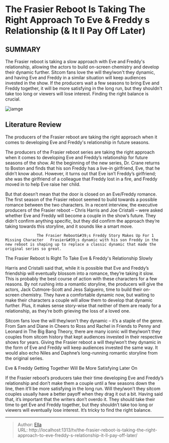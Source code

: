 # The Frasier Reboot Is Taking The Right Approach To Eve &amp; Freddy s Relationship (&amp; It ll Pay Off Later)


## SUMMARY 



  The Frasier reboot is taking a slow approach with Eve and Freddy&#39;s relationship, allowing the actors to build on-screen chemistry and develop their dynamic further.   Sitcom fans love the will they/won&#39;t they dynamic, and having Eve and Freddy in a similar situation will keep audiences invested in the show.   If the producers wait a few seasons to bring Eve and Freddy together, it will be more satisfying in the long run, but they shouldn&#39;t take too long or viewers will lose interest. Finding the right balance is crucial.  

![iamge](https://static1.srcdn.com/wordpress/wp-content/uploads/2024/01/eve-and-freddy-sit-on-a-couch-in-frasier.jpg)

## Literature Review
The producers of the Frasier reboot are taking the right approach when it comes to developing Eve and Freddy&#39;s relationship in future seasons.




The producers of the Frasier reboot series are taking the right approach when it comes to developing Eve and Freddy’s relationship for future seasons of the show. At the beginning of the new series, Dr. Crane returns to Boston and finds that his son Freddy has a live-in girlfriend, Eve, that he didn’t know about. However, it turns out that Eve isn’t Freddy’s girlfriend; she was the girlfriend of a colleague that Freddy lost in a fire, and Freddy moved in to help Eve raise her child.




But that doesn’t mean that the door is closed on an Eve/Freddy romance. The first season of the Frasier reboot seemed to build towards a possible romance between the two characters. In a recent interview, the executive producers of the Frasier reboot – Chris Harris and Joe Cristalli – were asked whether Eve and Freddy will become a couple in the show’s future. They didn’t confirm anything specific, but they did confirm the approach they’re taking towards this storyline, and it sounds like a smart move.

                  The Frasier Reboot&#39;s Freddy Story Makes Up For 1 Missing Character   Frasier&#39;s dynamic with his son Freddy in the new reboot is shaping up to replace a classic dynamic that made the original series so great.    


 The Frasier Reboot Is Right To Take Eve &amp; Freddy&#39;s Relationship Slowly 
          




Harris and Cristalli said that, while it is possible that Eve and Freddy’s friendship will eventually blossom into a romance, they’re taking it slow. This is probably the best course of action with these characters for a few reasons. By not rushing into a romantic storyline, the producers will give the actors, Jack Cutmore-Scott and Jess Salgueiro, time to build their on-screen chemistry. They have a comfortable dynamic now, but waiting to make their characters a couple will allow them to develop that dynamic further. Plus, it makes sense story-wise that neither of them are ready for a relationship, as they’re both grieving the loss of a loved one.

Sitcom fans love the will they/won’t they dynamic – it’s a staple of the genre. From Sam and Diane in Cheers to Ross and Rachel in Friends to Penny and Leonard in The Big Bang Theory, there are many iconic will they/won’t they couples from sitcom history that kept audiences invested in their respective shows for years. Giving the Frasier reboot a will they/won’t they dynamic in the form of Eve and Freddy will keep audiences invested the same way. It would also echo Niles and Daphne’s long-running romantic storyline from the original series.






 Eve &amp; Freddy Getting Together Will Be More Satisfying Later On 
          

If the Frasier reboot’s producers take their time developing Eve and Freddy’s relationship and don’t make them a couple until a few seasons down the line, then it’ll be more satisfying in the long run. Will they/won’t they sitcom couples usually have a better payoff when they drag it out a bit. Having said that, it’s important that the writers don’t overdo it. They should take their time to get Eve and Freddy together, but they shouldn’t take too long or viewers will eventually lose interest. It’s tricky to find the right balance.



---

> Author: [Ella](https://instagram.hk.cn/)  
> URL: http://localhost:1313/tv/the-frasier-reboot-is-taking-the-right-approach-to-eve-freddy-s-relationship-it-ll-pay-off-later/  

